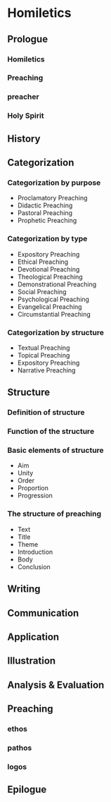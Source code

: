 # Homiletics

## Prologue

### Homiletics

### Preaching

### preacher

### Holy Spirit

## History

## Categorization

### Categorization by purpose

- Proclamatory Preaching
- Didactic Preaching
- Pastoral Preaching
- Prophetic Preaching

### Categorization by type

- Expository Preaching
- Ethical Preaching
- Devotional Preaching
- Theological Preaching
- Demonstrational Preaching
- Social Preaching
- Psychological Preaching
- Evangelical Preaching
- Circumstantial Preaching

### Categorization by structure

- Textual Preaching
- Topical Preaching
- Expository Preaching
- Narrative Preaching

## Structure

### Definition of structure

### Function of the structure

### Basic elements of structure

- Aim
- Unity
- Order
- Proportion
- Progression

### The structure of preaching

- Text
- Title
- Theme
- Introduction
- Body
- Conclusion

## Writing

## Communication

## Application

## Illustration

## Analysis & Evaluation

## Preaching

### ethos

### pathos

### logos

## Epilogue